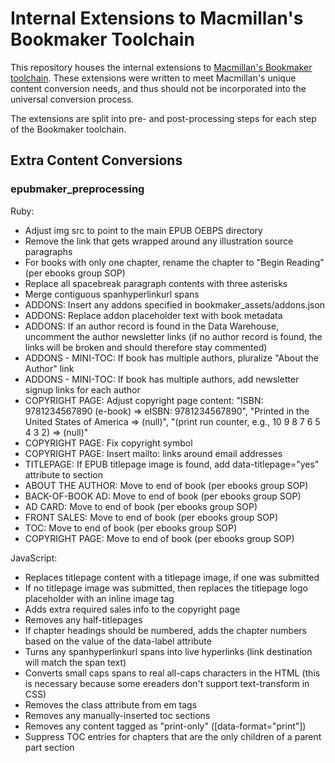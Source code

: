 # Internal Extensions to Macmillan's Bookmaker Toolchain

This repository houses the internal extensions to [Macmillan's Bookmaker toolchain](https://github.com/macmillanpublishers/bookmaker). These extensions were written to meet Macmillan's unique content conversion needs, and thus should not be incorporated into the universal conversion process.

The extensions are split into pre- and post-processing steps for each step of the Bookmaker toolchain.

## Extra Content Conversions

### epubmaker_preprocessing

Ruby:

* Adjust img src to point to the main EPUB OEBPS directory
* Remove the link that gets wrapped around any illustration source paragraphs
* For books with only one chapter, rename the chapter to "Begin Reading" (per ebooks group SOP)
* Replace all spacebreak paragraph contents with three asterisks
* Merge contiguous spanhyperlinkurl spans
* ADDONS: Insert any addons specified in bookmaker_assets/addons.json
* ADDONS: Replace addon placeholder text with book metadata
* ADDONS: If an author record is found in the Data Warehouse, uncomment the author newsletter links (if no author record is found, the links will be broken and should therefore stay commented)
* ADDONS - MINI-TOC: If book has multiple authors, pluralize "About the Author" link
* ADDONS - MINI-TOC: If book has multiple authors, add newsletter signup links for each author
* COPYRIGHT PAGE: Adjust copyright page content: "ISBN: 9781234567890 (e-book) => eISBN: 9781234567890", "Printed in the United States of America => (null)", "(print run counter, e.g., 10 9 8 7 6 5 4 3 2) => (null)"
* COPYRIGHT PAGE: Fix copyright symbol
* COPYRIGHT PAGE: Insert mailto: links around email addresses
* TITLEPAGE: If EPUB titlepage image is found, add data-titlepage="yes" attribute to section
* ABOUT THE AUTHOR: Move to end of book (per ebooks group SOP)
* BACK-OF-BOOK AD: Move to end of book (per ebooks group SOP)
* AD CARD: Move to end of book (per ebooks group SOP)
* FRONT SALES: Move to end of book (per ebooks group SOP)
* TOC: Move to end of book (per ebooks group SOP)
* COPYRIGHT PAGE: Move to end of book (per ebooks group SOP)

JavaScript:

* Replaces titlepage content with a titlepage image, if one was submitted
* If no titlepage image was submitted, then replaces the titlepage logo placeholder with an inline image tag
* Adds extra required sales info to the copyright page
* Removes any half-titlepages
* If chapter headings should be numbered, adds the chapter numbers based on the value of the data-label attribute
* Turns any spanhyperlinkurl spans into live hyperlinks (link destination will match the span text)
* Converts small caps spans to real all-caps characters in the HTML (this is necessary because some ereaders don't support text-transform in CSS)
* Removes the class attribute from em tags
* Removes any manually-inserted toc sections
* Removes any content tagged as "print-only" ([data-format="print"])
* Suppress TOC entries for chapters that are the only children of a parent part section
